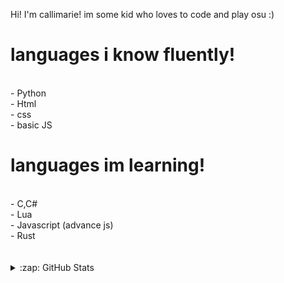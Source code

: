 Hi! I'm callimarie! im some kid who loves to code and play osu :)

# languages i know fluently!
<br>
- Python
<br>
- Html
<br>
- css
<br>
- basic JS

# languages im learning!
<br>
- C,C#
<br>
- Lua
<br>
- Javascript (advance js)
<br>
- Rust
<br>

<br>

<br>


<details>
  <summary>:zap: GitHub Stats</summary>
  <br>
  <img align="left" alt="Callimarie's GitHub Stats" src="https://github-readme-stats.vercel.app/api?username=callimarieyt&show_icons=true&hide_border=true&theme=radical" />
  <img align="left" alt="Callimarie's GitHub Stats" src="https://github-readme-stats.vercel.app/api/top-langs/?username=callimarieyt&show_icons=true&hide_border=true&theme=radical" />
</details>
